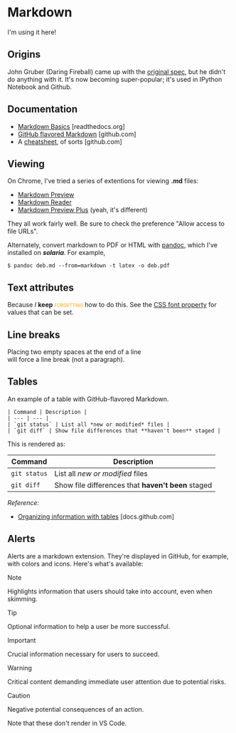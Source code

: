 # Markdown

I'm using it here!

## Origins

John Gruber (Daring Fireball) came up with the
[original spec](http://daringfireball.net/projects/markdown/), but he
didn't do anything with it.  It's now becoming super-popular; it's
used in IPython Notebook and Github.

## Documentation

* [Markdown Basics](http://markdown-guide.readthedocs.org/en/latest/basics.html)
[readthedocs.org]
* [GitHub flavored Markdown](https://help.github.com/articles/github-flavored-markdown/) [github.com]
* A [cheatsheet](https://github.com/adam-p/markdown-here/wiki/Markdown-Cheatsheet),
of sorts
[github.com]

## Viewing

On Chrome,
I've tried a series of extentions for viewing **.md** files:

* [Markdown Preview](https://chrome.google.com/webstore/detail/markdown-preview/jmchmkecamhbiokiopfpnfgbidieafmd)
* [Markdown Reader](https://chrome.google.com/webstore/detail/gpoigdifkoadgajcincpilkjmejcaanc)
* [Markdown Preview Plus](https://chrome.google.com/webstore/detail/febilkbfcbhebfnokafefeacimjdckgl) (yeah, it's different)

They all work fairly well.
Be sure to check the preference "Allow access to file URLs".

Alternately,
convert markdown to PDF or HTML with
[pandoc](http://johnmacfarlane.net/pandoc/),
which I've installed on ***solaria***.
For example,

	$ pandoc deb.md --from=markdown -t latex -o deb.pdf

## Text attributes

Because
<span style="font-style:oblique">I</span>
<span style="font-weight:bold">keep</span>
<span style="color:orange; font-variant:small-caps">forgetting</span>
how to do this.
See the
[CSS font property](https://developer.mozilla.org/en-US/docs/Web/CSS/font)
for values that can be set.

## Line breaks

Placing two empty spaces at the end of a line  
will force a line break (not a paragraph).

## Tables

An example of a table with GitHub-flavored Markdown.

```
| Command | Description |
| --- | --- |
| `git status` | List all *new or modified* files |
| `git diff` | Show file differences that **haven't been** staged |
```

This is rendered as:

| Command | Description |
| --- | --- |
| `git status` | List all *new or modified* files |
| `git diff` | Show file differences that **haven't been** staged |

*Reference:*

* [Organizing information with tables](https://docs.github.com/en/get-started/writing-on-github/working-with-advanced-formatting/organizing-information-with-tables) [docs.github.com]

## Alerts

Alerts are a markdown extension.
They're displayed in GitHub, for example,
with colors and icons.
Here's what's available:
> [!NOTE]  
> Highlights information that users should take into account, even when skimming.

> [!TIP]
> Optional information to help a user be more successful.

> [!IMPORTANT]  
> Crucial information necessary for users to succeed.

> [!WARNING]  
> Critical content demanding immediate user attention due to potential risks.

> [!CAUTION]
> Negative potential consequences of an action.

Note that these don't render in VS Code.